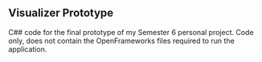## Visualizer Prototype
C## code for the final prototype of my Semester 6 personal project. Code only, does not contain the OpenFrameworks files required to run the application.

